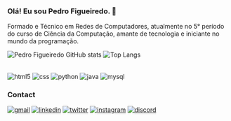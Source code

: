 ### Olá! Eu sou Pedro Figueiredo. 👋
Formado e Técnico em Redes de Computadores, atualmente no 5° período do curso de Ciência da Computação, amante de tecnologia e iniciante no mundo da programação.

![Pedro Figueiredo GitHub stats](https://github-readme-stats.vercel.app/api?username=pdroozi&show_icons=true&theme=dark)
![Top Langs](https://github-readme-stats.vercel.app/api/top-langs/?username=pdroozi&layout=compact&theme=dark)
<div style = "display : inline_block"><br/>
  <img align = "center" alt = "html5" src = "https://img.shields.io/badge/HTML5-E34F26?style=for-the-badge&logo=html5&logoColor=white" />
  <img align = "center" alt = "css" src = "https://img.shields.io/badge/CSS3-1572B6?style=for-the-badge&logo=css3&logoColor=white" />
  <img align = "center" alt = "python" src = "https://img.shields.io/badge/Python-14354C?style=for-the-badge&logo=python&logoColor=white" />
  <img align = "center" alt = "java" src = "https://img.shields.io/badge/Java-ED8B00?style=for-the-badge&logo=openjdk&logoColor=white" />
  <img align = "center" alt = "mysql" src = "https://img.shields.io/badge/MySQL-00000F?style=for-the-badge&logo=mysql&logoColor=white" />
</div>

### Contact
[![gmail](https://img.shields.io/badge/Gmail-D14836?style=for-the-badge&logo=gmail&logoColor=white)](pedro.henriquegofig@gmail.com)
[![linkedin](https://img.shields.io/badge/LinkedIn-0077B5?style=for-the-badge&logo=linkedin&logoColor=white)](www.linkedin.com/in/pedro-figueiredo-787151244)
[![twitter](https://img.shields.io/badge/Twitter-1DA1F2?style=for-the-badge&logo=twitter&logoColor=white)](pdroozi)
[![instagram](https://img.shields.io/badge/Instagram-E4405F?style=for-the-badge&logo=instagram&logoColor=white)](pedrohgf_)
[![discord](https://img.shields.io/badge/Discord-7289DA?style=for-the-badge&logo=discord&logoColor=white)](pdroozi)

